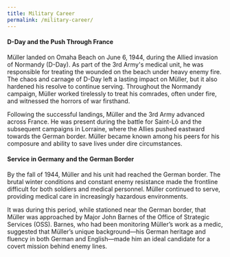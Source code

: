 ```yaml
---
title: Military Career
permalink: /military-career/
---
```


#### D-Day and the Push Through France

Müller landed on Omaha Beach on June 6, 1944, during the Allied invasion of Normandy (D-Day). As part of the 3rd Army's medical unit, he was responsible for treating the wounded on the beach under heavy enemy fire. The chaos and carnage of D-Day left a lasting impact on Müller, but it also hardened his resolve to continue serving. Throughout the Normandy campaign, Müller worked tirelessly to treat his comrades, often under fire, and witnessed the horrors of war firsthand.

Following the successful landings, Müller and the 3rd Army advanced across France. He was present during the battle for Saint-Lô and the subsequent campaigns in Lorraine, where the Allies pushed eastward towards the German border. Müller became known among his peers for his composure and ability to save lives under dire circumstances.

#### Service in Germany and the German Border

By the fall of 1944, Müller and his unit had reached the German border. The brutal winter conditions and constant enemy resistance made the frontline difficult for both soldiers and medical personnel. Müller continued to serve, providing medical care in increasingly hazardous environments.

It was during this period, while stationed near the German border, that Müller was approached by Major John Barnes of the Office of Strategic Services (OSS). Barnes, who had been monitoring Müller’s work as a medic, suggested that Müller’s unique background—his German heritage and fluency in both German and English—made him an ideal candidate for a covert mission behind enemy lines.